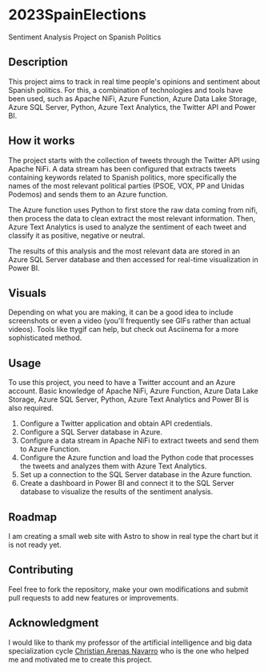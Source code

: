 # 2023SpainElections
Sentiment Analysis Project on Spanish Politics

## Description
This project aims to track in real time people's opinions and sentiment about Spanish politics. For this, a combination of technologies and tools have been used, such as Apache NiFi, Azure Function, Azure Data Lake Storage, Azure SQL Server, Python, Azure Text Analytics, the Twitter API and Power BI.

## How it works
The project starts with the collection of tweets through the Twitter API using Apache NiFi. A data stream has been configured that extracts tweets containing keywords related to Spanish politics, more specifically the names of the most relevant political parties (PSOE, VOX, PP and Unidas Podemos) and sends them to an Azure function.

The Azure function uses Python to first store the raw data coming from nifi, then process the data to clean extract the most relevant information. Then, Azure Text Analytics is used to analyze the sentiment of each tweet and classify it as positive, negative or neutral.

The results of this analysis and the most relevant data are stored in an Azure SQL Server database and then accessed for real-time visualization in Power BI.

## Visuals
Depending on what you are making, it can be a good idea to include screenshots or even a video (you'll frequently see GIFs rather than actual videos). Tools like ttygif can help, but check out Asciinema for a more sophisticated method.

## Usage
To use this project, you need to have a Twitter account and an Azure account. Basic knowledge of Apache NiFi, Azure Function, Azure Data Lake Storage, Azure SQL Server, Python, Azure Text Analytics and Power BI is also required.

1. Configure a Twitter application and obtain API credentials.
2. Configure a SQL Server database in Azure.
3. Configure a data stream in Apache NiFi to extract tweets and send them to Azure Function.
4. Configure the Azure function and load the Python code that processes the tweets and analyzes them with Azure Text Analytics.
5. Set up a connection to the SQL Server database in the Azure function.
6. Create a dashboard in Power BI and connect it to the SQL Server database to visualize the results of the sentiment analysis.

## Roadmap
I am creating a small web site with Astro to show in real type the chart but it is not ready yet.

## Contributing
Feel free to fork the repository, make your own modifications and submit pull requests to add new features or improvements.

## Acknowledgment
I would like to thank my professor of the artificial intelligence and big data specialization cycle [Christian Arenas Navarro](https://es.linkedin.com/in/christianarenasnavarro) who is the one who helped me and motivated me to create this project.


